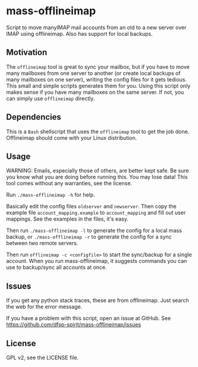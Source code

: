 # mass-offlineimap
Script to move manyIMAP mail accounts from an old to a new server over IMAP using offlineimap. Also has support for local backups.


## Motivation

The `offlineimap` tool is great to sync your mailbox, but if you have to move many mailboxes from one server to another (or create local backups of many mailboxes on one server), writing the config files for it gets tedious. This small and simple scripts generates them for you. Using this script only makes sense if you have many mailboxes on the same server. If not, you can simply use `offlineimap` directly.

## Dependencies

This is a `Bash` shellscript that uses the `offlineimap` tool to get the job done. Offlineimap should come with your Linux distribution.

## Usage

WARNING: Emails, especially those of others, are better kept safe. Be sure you know what you are doing before running this. You may lose data! This tool comes without any warranties, see the license.

Run `./mass-offlineimap -h` for help.

Basically edit the config files `oldserver` and `newserver`. Then copy the example file `account_mapping.example` to `account_mapping` and fill out user mappings. See the examples in the files, it's easy.

Then run `./mass-offlineimap -l` to generate the config for a local mass backup, or `./mass-offlineimap -r` to generate the config for a sync between two remote servers.

Then run `offlineimap -c <configfile>` to start the sync/backup for a single account. When you run mass-offlineimap, it suggests commands you can use to backup/sync all accounts at once.

## Issues

If you get any python stack traces, these are from offlineimap. Just search the web for the error message.

If you have a problem with this script, open an issue at GitHub. See https://github.com/dfsp-spirit/mass-offlineimap/issues 

## License

GPL v2, see the LICENSE file.
